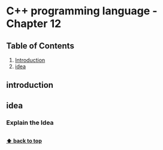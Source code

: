 # C++ programming language - Chapter 12

## Table of Contents

1. [Introduction](#introduction)
2. [idea](#idea)

## introduction

 
## **idea**

### Explain the Idea 

```c++

```

**[⬆ back to top](#table-of-contents)**

